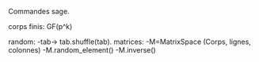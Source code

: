 Commandes sage. 

corps finis:
	GF(p^k)
	
random:
	-tab-> tab.shuffle(tab).
matrices: 
	-M=MatrixSpace (Corps, lignes, colonnes)
	-M.random_element()
	-M.inverse()

